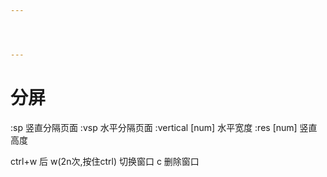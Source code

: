 ```yaml
---




---
```

# 分屏
:sp 竖直分隔页面
:vsp 水平分隔页面
:vertical [num] 水平宽度
:res [num] 竖直高度


ctrl+w 后
w(2n次,按住ctrl) 切换窗口
c 删除窗口
